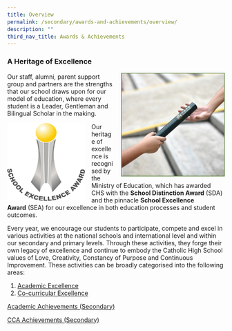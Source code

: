 ```yaml
---
title: Overview
permalink: /secondary/awards-and-achievements/overview/
description: ""
third_nav_title: Awards & Achievements
---
```

### A Heritage of Excellence

<img src="/images/saa1.png" style="width:240px;height:240px;margin-left:15px;" align = "right"> Our staff, alumni, parent support group and partners are the strengths that our school draws upon for our model of education, where every student is a Leader, Gentleman and Bilingual Scholar in the making.

<img src="/images/saa2.png" style="width:180px;height:180px;margin-right:15px;" align = "left"> Our heritage of excellence is recognised by the Ministry of Education, which has awarded CHS with the **School Distinction Award** (SDA) and the pinnacle **School Excellence Award** (SEA) for our excellence in both education processes and student outcomes.

Every year, we encourage our students to participate, compete and excel in various activities at the national schools and international level and within our secondary and primary levels. Through these activities, they forge their own legacy of excellence and continue to embody the Catholic High School values of Love, Creativity, Constancy of Purpose and Continuous Improvement. These activities can be broadly categorised into the following areas:

1.  [Academic Excellence](https://staging.d26k7rl81eo6rb.amplifyapp.com/secondary/awards-and-achievements/academic-achievements/)
2.  [Co-curricular Excellence](https://staging.d26k7rl81eo6rb.amplifyapp.com/secondary/awards-and-achievements/cca-achievements/)

[Academic Achievements (Secondary)](https://staging.d26k7rl81eo6rb.amplifyapp.com/secondary/awards-and-achievements/academic-achievements/)

[CCA Achievements (Secondary)](https://staging.d26k7rl81eo6rb.amplifyapp.com/secondary/awards-and-achievements/cca-achievements/)